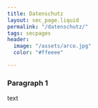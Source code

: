 ```yaml
---
title: Datenschutz
layout: sec_page.liquid
permalink: "/datenschutz/"
tags: secpages
header:
  image: "/assets/arco.jpg"
  color: "#ffeeee"

---
```

### Paragraph 1

text